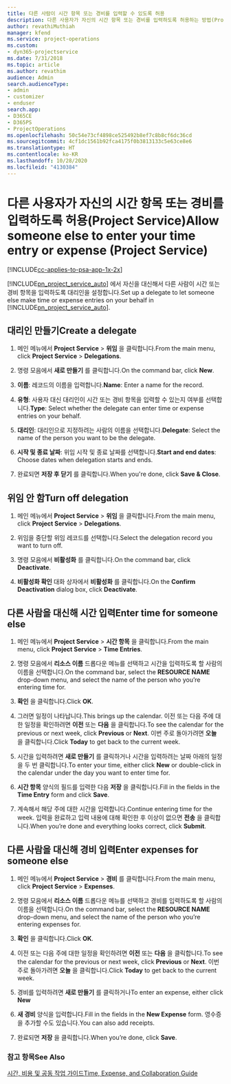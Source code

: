 ```yaml
---
title: 다른 사람이 시간 항목 또는 경비를 입력할 수 있도록 허용
description: 다른 사용자가 자신의 시간 항목 또는 경비를 입력하도록 허용하는 방법(Project Service)
author: revathiMuthiah
manager: kfend
ms.service: project-operations
ms.custom:
- dyn365-projectservice
ms.date: 7/31/2018
ms.topic: article
ms.author: revathim
audience: Admin
search.audienceType:
- admin
- customizer
- enduser
search.app:
- D365CE
- D365PS
- ProjectOperations
ms.openlocfilehash: 50c54e73cf4898ce525492b8ef7c8b8cf6dc36cd
ms.sourcegitcommit: 4cf1dc1561b92fca4175f0b3813133c5e63ce8e6
ms.translationtype: HT
ms.contentlocale: ko-KR
ms.lasthandoff: 10/28/2020
ms.locfileid: "4130384"
---
```

# <a name="allow-someone-else-to-enter-your-time-entry-or-expense-project-service"></a><span data-ttu-id="70572-103">다른 사용자가 자신의 시간 항목 또는 경비를 입력하도록 허용(Project Service)</span><span class="sxs-lookup"><span data-stu-id="70572-103">Allow someone else to enter your time entry or expense (Project Service)</span></span>

[!INCLUDE[cc-applies-to-psa-app-1x-2x](../includes/cc-applies-to-psa-app-1x-2x.md)]

<span data-ttu-id="70572-104">[!INCLUDE[pn_project_service_auto](../includes/pn-project-service-auto.md)] 에서 자신을 대신해서 다른 사람이 시간 또는 경비 항목을 입력하도록 대리인을 설정합니다.</span><span class="sxs-lookup"><span data-stu-id="70572-104">Set up a delegate to let someone else make time or expense entries on your behalf in [!INCLUDE[pn_project_service_auto](../includes/pn-project-service-auto.md)].</span></span>  
  
## <a name="create-a-delegate"></a><span data-ttu-id="70572-105">대리인 만들기</span><span class="sxs-lookup"><span data-stu-id="70572-105">Create a delegate</span></span>  
  
1.  <span data-ttu-id="70572-106">메인 메뉴에서 **Project Service** > **위임** 을 클릭합니다.</span><span class="sxs-lookup"><span data-stu-id="70572-106">From the main menu, click **Project Service** > **Delegations**.</span></span>  
  
2.  <span data-ttu-id="70572-107">명령 모음에서 **새로 만들기** 를 클릭합니다.</span><span class="sxs-lookup"><span data-stu-id="70572-107">On the command bar, click **New**.</span></span>  
  
3. <span data-ttu-id="70572-108">**이름**: 레코드의 이름을 입력합니다.</span><span class="sxs-lookup"><span data-stu-id="70572-108">**Name**: Enter a name for the record.</span></span>  
  
4. <span data-ttu-id="70572-109">**유형**: 사용자 대신 대리인이 시간 또는 경비 항목을 입력할 수 있는지 여부를 선택합니다.</span><span class="sxs-lookup"><span data-stu-id="70572-109">**Type**: Select whether the delegate can enter time or expense entries on your behalf.</span></span>  
  
5. <span data-ttu-id="70572-110">**대리인**: 대리인으로 지정하려는 사람의 이름을 선택합니다.</span><span class="sxs-lookup"><span data-stu-id="70572-110">**Delegate**: Select the name of the person you want to be the delegate.</span></span>  
  
6. <span data-ttu-id="70572-111">**시작 및 종료 날짜**: 위임 시작 및 종료 날짜를 선택합니다.</span><span class="sxs-lookup"><span data-stu-id="70572-111">**Start and end dates**: Choose dates when delegation starts and ends.</span></span>  
  
7.  <span data-ttu-id="70572-112">완료되면 **저장 후 닫기** 를 클릭합니다.</span><span class="sxs-lookup"><span data-stu-id="70572-112">When you're done, click **Save & Close**.</span></span>  
  
## <a name="turn-off-delegation"></a><span data-ttu-id="70572-113">위임 안 함</span><span class="sxs-lookup"><span data-stu-id="70572-113">Turn off delegation</span></span>  
  
1.  <span data-ttu-id="70572-114">메인 메뉴에서 **Project Service** > **위임** 을 클릭합니다.</span><span class="sxs-lookup"><span data-stu-id="70572-114">From the main menu, click **Project Service** > **Delegations**.</span></span>  
  
2.  <span data-ttu-id="70572-115">위임을 중단할 위임 레코드를 선택합니다.</span><span class="sxs-lookup"><span data-stu-id="70572-115">Select the delegation record you want to turn off.</span></span>  
  
3.  <span data-ttu-id="70572-116">명령 모음에서 **비활성화** 를 클릭합니다.</span><span class="sxs-lookup"><span data-stu-id="70572-116">On the command bar, click **Deactivate**.</span></span>  
  
4.  <span data-ttu-id="70572-117">**비활성화 확인** 대화 상자에서 **비활성화** 를 클릭합니다.</span><span class="sxs-lookup"><span data-stu-id="70572-117">On the **Confirm Deactivation** dialog box, click **Deactivate**.</span></span>  
  
## <a name="enter-time-for-someone-else"></a><span data-ttu-id="70572-118">다른 사람을 대신해 시간 입력</span><span class="sxs-lookup"><span data-stu-id="70572-118">Enter time for someone else</span></span>  
  
1.  <span data-ttu-id="70572-119">메인 메뉴에서 **Project Service** > **시간 항목** 을 클릭합니다.</span><span class="sxs-lookup"><span data-stu-id="70572-119">From the main menu, click **Project Service** > **Time Entries**.</span></span>  
  
2.  <span data-ttu-id="70572-120">명령 모음에서 **리소스 이름** 드롭다운 메뉴를 선택하고 시간을 입력하도록 할 사람의 이름을 선택합니다.</span><span class="sxs-lookup"><span data-stu-id="70572-120">On the command bar, select the **RESOURCE NAME** drop-down menu, and select the name of the person who you’re entering time for.</span></span>  
  
3.  <span data-ttu-id="70572-121">**확인** 을 클릭합니다.</span><span class="sxs-lookup"><span data-stu-id="70572-121">Click **OK**.</span></span>  
  
4.  <span data-ttu-id="70572-122">그러면 일정이 나타납니다.</span><span class="sxs-lookup"><span data-stu-id="70572-122">This brings up the calendar.</span></span> <span data-ttu-id="70572-123">이전 또는 다음 주에 대한 일정을 확인하려면 **이전** 또는 **다음** 을 클릭합니다.</span><span class="sxs-lookup"><span data-stu-id="70572-123">To see the calendar for the previous or next week, click **Previous** or **Next**.</span></span> <span data-ttu-id="70572-124">이번 주로 돌아가려면 **오늘** 을 클릭합니다.</span><span class="sxs-lookup"><span data-stu-id="70572-124">Click **Today** to get back to the current week.</span></span>  
  
5.  <span data-ttu-id="70572-125">시간을 입력하려면 **새로 만들기** 를 클릭하거나 시간을 입력하려는 날짜 아래의 일정을 두 번 클릭합니다.</span><span class="sxs-lookup"><span data-stu-id="70572-125">To enter your time, either click **New** or double-click in the calendar under the day you want to enter time for.</span></span>  
  
6.  <span data-ttu-id="70572-126">**시간 항목** 양식의 필드를 입력한 다음 **저장** 을 클릭합니다.</span><span class="sxs-lookup"><span data-stu-id="70572-126">Fill in the fields in the **Time Entry** form and click **Save**.</span></span>  
  
7.  <span data-ttu-id="70572-127">계속해서 해당 주에 대한 시간을 입력합니다.</span><span class="sxs-lookup"><span data-stu-id="70572-127">Continue entering time for the week.</span></span> <span data-ttu-id="70572-128">입력을 완료하고 입력 내용에 대해 확인한 후 이상이 없으면 **전송** 을 클릭합니다.</span><span class="sxs-lookup"><span data-stu-id="70572-128">When you’re done and everything looks correct, click **Submit**.</span></span>  
  
## <a name="enter-expenses-for-someone-else"></a><span data-ttu-id="70572-129">다른 사람을 대신해 경비 입력</span><span class="sxs-lookup"><span data-stu-id="70572-129">Enter expenses for someone else</span></span>  
  
1.  <span data-ttu-id="70572-130">메인 메뉴에서 **Project Service** > **경비** 를 클릭합니다.</span><span class="sxs-lookup"><span data-stu-id="70572-130">From the main menu, click **Project Service** > **Expenses**.</span></span>  
  
2.  <span data-ttu-id="70572-131">명령 모음에서 **리소스 이름** 드롭다운 메뉴를 선택하고 경비를 입력하도록 할 사람의 이름을 선택합니다.</span><span class="sxs-lookup"><span data-stu-id="70572-131">On the command bar, select the **RESOURCE NAME** drop-down menu, and select the name of the person who you’re entering expenses for.</span></span>  
  
3.  <span data-ttu-id="70572-132">**확인** 을 클릭합니다.</span><span class="sxs-lookup"><span data-stu-id="70572-132">Click **OK**.</span></span>  
  
4.  <span data-ttu-id="70572-133">이전 또는 다음 주에 대한 일정을 확인하려면 **이전** 또는 **다음** 을 클릭합니다.</span><span class="sxs-lookup"><span data-stu-id="70572-133">To see the calendar for the previous or next week, click **Previous** or **Next**.</span></span> <span data-ttu-id="70572-134">이번 주로 돌아가려면 **오늘** 을 클릭합니다.</span><span class="sxs-lookup"><span data-stu-id="70572-134">Click **Today** to get back to the current week.</span></span>  
  
5.  <span data-ttu-id="70572-135">경비를 입력하려면 **새로 만들기** 를 클릭하거나</span><span class="sxs-lookup"><span data-stu-id="70572-135">To enter an expense, either click **New**</span></span>  
  
6.  <span data-ttu-id="70572-136">**새 경비** 양식을 입력합니다.</span><span class="sxs-lookup"><span data-stu-id="70572-136">Fill in the fields in the **New Expense** form.</span></span> <span data-ttu-id="70572-137">영수증을 추가할 수도 있습니다.</span><span class="sxs-lookup"><span data-stu-id="70572-137">You can also add receipts.</span></span>  
  
7.  <span data-ttu-id="70572-138">완료되면 **저장** 을 클릭합니다.</span><span class="sxs-lookup"><span data-stu-id="70572-138">When you’re done, click **Save**.</span></span>  
  
### <a name="see-also"></a><span data-ttu-id="70572-139">참고 항목</span><span class="sxs-lookup"><span data-stu-id="70572-139">See Also</span></span>  
 [<span data-ttu-id="70572-140">시간, 비용 및 공동 작업 가이드</span><span class="sxs-lookup"><span data-stu-id="70572-140">Time, Expense, and Collaboration Guide</span></span>](../psa/time-expense-collaboration-guide.md)
